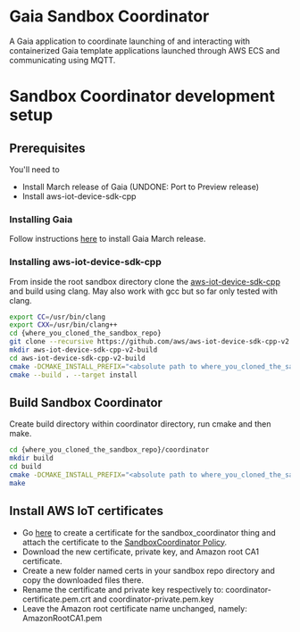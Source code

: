 # Gaia Sandbox Coordinator
A Gaia application to coordinate launching of and interacting with containerized Gaia template applications launched through AWS ECS and communicating using MQTT.
# Sandbox Coordinator development setup
## Prerequisites
You'll need to

* Install March release of Gaia (UNDONE: Port to Preview release)
* Install aws-iot-device-sdk-cpp

### Installing Gaia
Follow instructions [here](https://gaia-platform.github.io/gaia-platform-docs.io/articles/getting-started-with-gaia.html) to install Gaia March release.

### Installing aws-iot-device-sdk-cpp
From inside the root sandbox directory clone the [aws-iot-device-sdk-cpp](https://github.com/aws/aws-iot-device-sdk-cpp-v2) and build using clang. May also work with gcc but so far only tested with clang.
```bash
export CC=/usr/bin/clang
export CXX=/usr/bin/clang++
cd {where_you_cloned_the_sandbox_repo}
git clone --recursive https://github.com/aws/aws-iot-device-sdk-cpp-v2.git
mkdir aws-iot-device-sdk-cpp-v2-build
cd aws-iot-device-sdk-cpp-v2-build
cmake -DCMAKE_INSTALL_PREFIX="<absolute path to where_you_cloned_the_sandbox_repo>" ../aws-iot-device-sdk-cpp-v2
cmake --build . --target install
```

## Build Sandbox Coordinator
Create build directory within coordinator directory, run cmake and then make.
```bash
cd {where_you_cloned_the_sandbox_repo}/coordinator
mkdir build
cd build
cmake -DCMAKE_INSTALL_PREFIX="<absolute path to where_you_cloned_the_sandbox_repo>" ..
make
```

## Install AWS IoT certificates
* Go [here](https://us-west-2.console.aws.amazon.com/iot/home?region=us-west-2#/thing/sandbox_coordinator) to create a certificate for the sandbox_coordinator thing and attach the certificate to the [SandboxCoordinator Policy](arn:aws:iot:us-west-2:794670594658:policy/SandboxCoordinator).
* Download the new certificate, private key, and Amazon root CA1 certificate.
* Create a new folder named certs in your sandbox repo directory and copy the downloaded files there.
* Rename the certificate and private key respectively to: coordinator-certificate.pem.crt and coordinator-private.pem.key
* Leave the Amazon root certificate name unchanged, namely: AmazonRootCA1.pem

